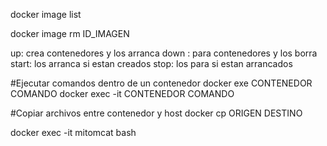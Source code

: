 docker image list

docker image rm ID_IMAGEN

up: crea contenedores y los arranca
down : para contenedores y los borra
start: los arranca si estan creados
stop: los para si estan arrancados

#Ejecutar comandos dentro de un contenedor
docker exe CONTENEDOR COMANDO
docker exec -it CONTENEDOR COMANDO

#Copiar archivos entre contenedor y host
docker cp ORIGEN DESTINO

docker exec -it mitomcat bash